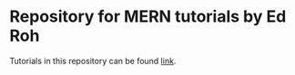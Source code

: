 # Repository for MERN tutorials by Ed Roh
Tutorials in this repository can be found [link](https://www.youtube.com/@EdRohDev/videos).